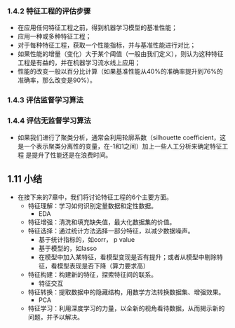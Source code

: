 ### 1.4.2 特征工程的评估步骤
* 在应用任何特征工程之前，得到机器学习模型的基准性能；
* 应用一种或多种特征工程；
* 对于每种特征工程，获取一个性能指标，并与基准性能进行对比；
* 如果性能的增量（变化）大于某个阈值（一般由我们定义），则认为这种特征工程是有益的，并在机器学习流水线上应用；
* 性能的改变一般以百分比计算（如果基准性能从40%的准确率提升到76%的准确率，那么改变是90%）。
### 1.4.3 评估监督学习算法
### 1.4.4 评估无监督学习算法
* 如果我们进行了聚类分析，通常会利用轮廓系数（silhouette coefficient，这是一个表示聚类分离性的变量，在-1和1之间）加上一些人工分析来确定特征工程
是提升了性能还是在浪费时间。
## 1.11 小结
* 在接下来的7章中，我们将讨论特征工程的6个主要方面。
    + 特征理解：学习如何识别定量数据和定性数据。
        - EDA
    + 特征增强：清洗和填充缺失值，最大化数据集的价值。
    + 特征选择：通过统计方法选择一部分特征，以减少数据噪声。
        - 基于统计指标的，如corr， p value
        - 基于模型的，如lasso
        - 在模型中加入某特征，看模型变现是否有提升；或者从模型中剔除特征，看模型表现是否下降（算力要求高）
    + 特征构建：构建新的特征，探索特征间的联系。
        - 特征交互
    + 特征转换：提取数据中的隐藏结构，用数学方法转换数据集、增强效果。
        - PCA
    + 特征学习：利用深度学习的力量，以全新的视角看待数据，从而揭示新的问题，并予以解决。

